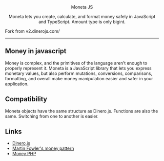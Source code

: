 <p align="center">
  Moneta JS
</p>

<p align="center">
Moneta lets you create, calculate, and format money safely in JavaScript and
TypeScript. Amount type is only bigint.

Fork from v2.dinerojs.com/

</p>

---

## Money in javascript

Money is complex, and the primitives of the language aren't enough to properly
represent it. Moneta is a JavaScript library that lets you express monetary
values, but also perform mutations, conversions, comparisons, formatting, and
overall make money manipulation easier and safer in your application.

## Compatibility

Moneta objects have the same structure as Dinero.js. Functions are also the
same. Switching from one to another is easier.

## Links

- [Dinero.js](https://v2.dinerojs.com/docs)
- [Martin Fowler's money pattern](https://martinfowler.com/eaaCatalog/money.html)
- [Money PHP](https://www.moneyphp.org/en/stable/#)
